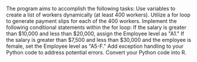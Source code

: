The program aims to accomplish the following tasks:
Use variables to create a list of workers dynamically (at least 400 workers).
Utilize a for loop to generate payment slips for each of the 400 workers.
Implement the following conditional statements within the for loop:
If the salary is greater than $10,000 and less than $20,000, assign the Employee level as "A1."
If the salary is greater than $7,500 and less than $30,000 and the employee is female, set the Employee level as "A5-F."
Add exception handling to your Python code to address potential errors.
Convert your Python code into R.
